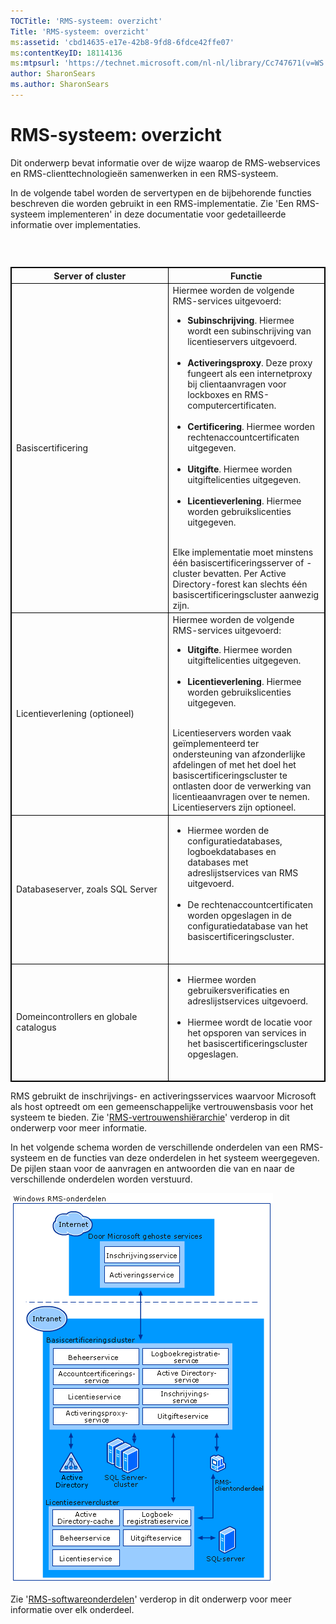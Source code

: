 ```yaml
---
TOCTitle: 'RMS-systeem: overzicht'
Title: 'RMS-systeem: overzicht'
ms:assetid: 'cbd14635-e17e-42b8-9fd8-6fdce42ffe07'
ms:contentKeyID: 18114136
ms:mtpsurl: 'https://technet.microsoft.com/nl-nl/library/Cc747671(v=WS.10)'
author: SharonSears
ms.author: SharonSears
---
```


RMS-systeem: overzicht
======================

Dit onderwerp bevat informatie over de wijze waarop de RMS-webservices en RMS-clienttechnologieën samenwerken in een RMS-systeem.

In de volgende tabel worden de servertypen en de bijbehorende functies beschreven die worden gebruikt in een RMS-implementatie. Zie 'Een RMS-systeem implementeren' in deze documentatie voor gedetailleerde informatie over implementaties.

###  

 
<table style="border:1px solid black;">
<colgroup>
<col width="50%" />
<col width="50%" />
</colgroup>
<thead>
<tr class="header">
<th style="border:1px solid black;" >Server of cluster</th>
<th style="border:1px solid black;" >Functie</th>
</tr>
</thead>
<tbody>
<tr class="odd">
<td style="border:1px solid black;">Basiscertificering</td>
<td style="border:1px solid black;">Hiermee worden de volgende RMS-services uitgevoerd:
<ul>
<li><strong>Subinschrijving</strong>. Hiermee wordt een subinschrijving van licentieservers uitgevoerd.<br />
<br />
</li>
<li><strong>Activeringsproxy</strong>. Deze proxy fungeert als een internetproxy bij clientaanvragen voor lockboxes en RMS-computercertificaten.<br />
<br />
</li>
<li><strong>Certificering</strong>. Hiermee worden rechtenaccountcertificaten uitgegeven.<br />
<br />
</li>
<li><strong>Uitgifte</strong>. Hiermee worden uitgiftelicenties uitgegeven.<br />
<br />
</li>
<li><strong>Licentieverlening</strong>. Hiermee worden gebruikslicenties uitgegeven.<br />
<br />
</li>
</ul>
Elke implementatie moet minstens één basiscertificeringsserver of -cluster bevatten. Per Active Directory-forest kan slechts één basiscertificeringscluster aanwezig zijn.</td>
</tr>
<tr class="even">
<td style="border:1px solid black;">Licentieverlening (optioneel)</td>
<td style="border:1px solid black;">Hiermee worden de volgende RMS-services uitgevoerd:
<ul>
<li><strong>Uitgifte</strong>. Hiermee worden uitgiftelicenties uitgegeven.<br />
<br />
</li>
<li><strong>Licentieverlening</strong>. Hiermee worden gebruikslicenties uitgegeven.<br />
<br />
</li>
</ul>
Licentieservers worden vaak geïmplementeerd ter ondersteuning van afzonderlijke afdelingen of met het doel het basiscertificeringscluster te ontlasten door de verwerking van licentieaanvragen over te nemen. Licentieservers zijn optioneel.</td>
</tr>
<tr class="odd">
<td style="border:1px solid black;">Databaseserver, zoals SQL Server</td>
<td style="border:1px solid black;"><ul>
<li>Hiermee worden de configuratiedatabases, logboekdatabases en databases met adreslijstservices van RMS uitgevoerd.<br />
<br />
</li>
<li>De rechtenaccountcertificaten worden opgeslagen in de configuratiedatabase van het basiscertificeringscluster.<br />
<br />
</li>
</ul></td>
</tr>
<tr class="even">
<td style="border:1px solid black;">Domeincontrollers en globale catalogus</td>
<td style="border:1px solid black;"><ul>
<li>Hiermee worden gebruikersverificaties en adreslijstservices uitgevoerd.<br />
<br />
</li>
<li>Hiermee wordt de locatie voor het opsporen van services in het basiscertificeringscluster opgeslagen.<br />
<br />
</li>
</ul></td>
</tr>
</tbody>
</table>
 

RMS gebruikt de inschrijvings- en activeringsservices waarvoor Microsoft als host optreedt om een gemeenschappelijke vertrouwensbasis voor het systeem te bieden. Zie '[RMS-vertrouwenshiërarchie](https://technet.microsoft.com/2d44182f-a653-4383-aba1-dade53f7cf9a)' verderop in dit onderwerp voor meer informatie.

In het volgende schema worden de verschillende onderdelen van een RMS-systeem en de functies van deze onderdelen in het systeem weergegeven. De pijlen staan voor de aanvragen en antwoorden die van en naar de verschillende onderdelen worden verstuurd.

![alt text](/security-updates/images/Cc747671.29138741-d45c-459b-8ead-b9bc3f708dd5(WS.10).gif "Onderdelen van RMS-systeem")

Zie '[RMS-softwareonderdelen](https://technet.microsoft.com/e38a840e-f390-48fd-8354-50108a64f5ca)' verderop in dit onderwerp voor meer informatie over elk onderdeel.
